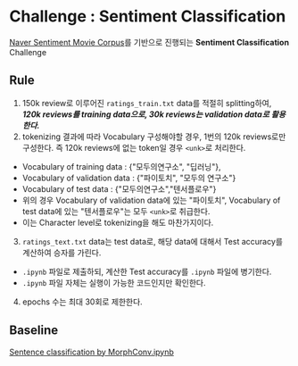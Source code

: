 # Challenge : Sentiment Classification 
[Naver Sentiment Movie Corpus](https://github.com/e9t/nsmc)를 기반으로 진행되는 **Sentiment Classification** Challenge

## Rule
1. 150k review로 이루어진 `ratings_train.txt` data를 적절히 splitting하여, ***120k reviews를 training data으로, 30k reviews는 validation data로 활용한다.***
2. tokenizing 결과에 따라 Vocabulary 구성해야할 경우, 1번의 120k reviews로만 구성한다. 즉 120k reviews에 없는 token일 경우 `<unk>`로 처리한다.
  + Vocabulary of training data : {"모두의연구소", "딥러닝"}, 
  + Vocabulary of validation data : {"파이토치", "모두의 연구소"}
  + Vocabulary of test data : {"모두의연구소","텐서플로우"}
  + 위의 경우 Vocabulary of validation data에 있는 "파이토치", Vocabulary of test data에 있는 "텐서플로우"는 모두 `<unk>`로 취급한다.
  + 이는 Character level로 tokenizing을 해도 마찬가지이다.
3. `ratings_text.txt` data는 test data로, 해당 data에 대해서 Test accuracy를 계산하여 승자를 가린다.
  + `.ipynb` 파일로 제출하되, 계산한 Test accuracy를 `.ipynb` 파일에 병기한다.
  + `.ipynb` 파일 자체는 실행이 가능한 코드인지만 확인한다.
4. epochs 수는 최대 30회로 제한한다.


## Baseline
[Sentence classification by MorphConv.ipynb](https://nbviewer.jupyter.org/github/modulabs/flipped_competition/blob/master/challenge_nsmc/Sentence%20classification%20by%20MorphConv.ipynb)